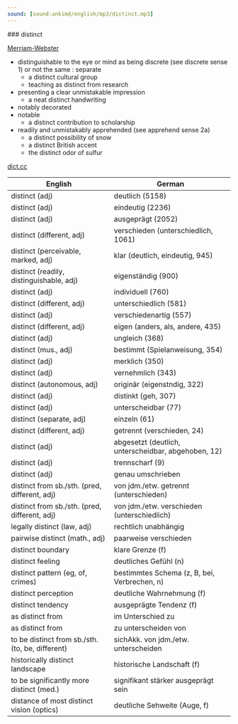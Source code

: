 ```yaml
---
sound: [sound:ankimd/english/mp3/distinct.mp3]
---
```


\### distinct

[Merriam-Webster](https://www.merriam-webster.com/dictionary/distinct)

- distinguishable to the eye or mind as being discrete (see discrete sense 1) or not the same : separate
    - a distinct cultural group
    - teaching as distinct from research
- presenting a clear unmistakable impression
    - a neat distinct handwriting
- notably decorated
- notable
    - a distinct contribution to scholarship
- readily and unmistakably apprehended (see apprehend sense 2a)
    - a distinct possibility of snow
    - a distinct British accent
    - the distinct odor of sulfur

[dict.cc](https://www.dict.cc/distinct)

| English        | German       |
| -------------- | ------------ |
| distinct (adj) | deutlich (5158) |
| distinct (adj) | eindeutig (2236) |
| distinct (adj) | ausgeprägt (2052) |
| distinct (different, adj) | verschieden (unterschiedlich, 1061) |
| distinct (perceivable, marked, adj) | klar (deutlich, eindeutig, 945) |
| distinct (readily, distinguishable, adj) | eigenständig (900) |
| distinct (adj) | individuell (760) |
| distinct (different, adj) | unterschiedlich (581) |
| distinct (adj) | verschiedenartig (557) |
| distinct (different, adj) | eigen (anders, als, andere, 435) |
| distinct (adj) | ungleich (368) |
| distinct (mus., adj) | bestimmt (Spielanweisung, 354) |
| distinct (adj) | merklich (350) |
| distinct (adj) | vernehmlich (343) |
| distinct (autonomous, adj) | originär (eigenstndig, 322) |
| distinct (adj) | distinkt (geh, 307) |
| distinct (adj) | unterscheidbar (77) |
| distinct (separate, adj) | einzeln (61) |
| distinct (different, adj) | getrennt (verschieden, 24) |
| distinct (adj) | abgesetzt (deutlich, unterscheidbar, abgehoben, 12) |
| distinct (adj) | trennscharf (9) |
| distinct (adj) | genau umschrieben |
| distinct from sb./sth. (pred, different, adj) | von jdm./etw. getrennt (unterschieden) |
| distinct from sb./sth. (pred, different, adj) | von jdm./etw. verschieden (unterschiedlich) |
| legally distinct (law, adj) | rechtlich unabhängig |
| pairwise distinct (math., adj) | paarweise verschieden |
| distinct boundary | klare Grenze (f) |
| distinct feeling | deutliches Gefühl (n) |
| distinct pattern (eg, of, crimes) | bestimmtes Schema (z, B, bei, Verbrechen, n) |
| distinct perception | deutliche Wahrnehmung (f) |
| distinct tendency | ausgeprägte Tendenz (f) |
| as distinct from | im Unterschied zu |
| as distinct from | zu unterscheiden von |
| to be distinct from sb./sth. (to, be, different) | sichAkk. von jdm./etw. unterscheiden |
| historically distinct landscape | historische Landschaft (f) |
| to be significantly more distinct (med.) | signifikant stärker ausgeprägt sein |
| distance of most distinct vision (optics) | deutliche Sehweite (Auge, f) |
